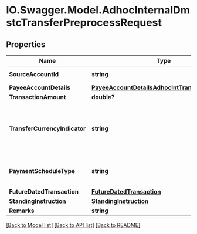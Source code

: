# IO.Swagger.Model.AdhocInternalDmstcTransferPreprocessRequest
## Properties

Name | Type | Description | Notes
------------ | ------------- | ------------- | -------------
**SourceAccountId** | **string** | The source account identifier in encrypted format.Typically, this is not displayed to the customer. | 
**PayeeAccountDetails** | [**PayeeAccountDetailsAdhocIntTransferPreprocess**](PayeeAccountDetailsAdhocIntTransferPreprocess.md) |  | 
**TransactionAmount** | **double?** | The transaction amount | 
**TransferCurrencyIndicator** | **string** | Indicator to specify whether the transfer is in source account currency.The acceptable forms of remittance for a given payments and transfer transaction.This is a reference data field. Please use /v1/utilities/referenceData/{transferCurrencyIndicator} resource to get valid value of this field with description. | 
**PaymentScheduleType** | **string** | The payment schedule type. This is a reference data. Please use /v1/utilities/referenceData/{paymentScheduleType} resource to get valid value of this field. | [optional] 
**FutureDatedTransaction** | [**FutureDatedTransaction**](FutureDatedTransaction.md) |  | [optional] 
**StandingInstruction** | [**StandingInstruction**](StandingInstruction.md) |  | [optional] 
**Remarks** | **string** | Free text that usually describes purpose of payment. | [optional] 

[[Back to Model list]](../README.md#documentation-for-models) [[Back to API list]](../README.md#documentation-for-api-endpoints) [[Back to README]](../README.md)

